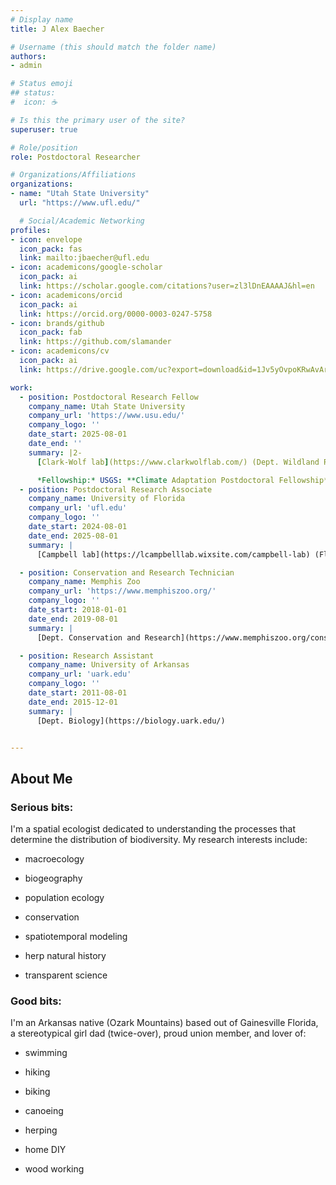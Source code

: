 ```yaml
---
# Display name
title: J Alex Baecher

# Username (this should match the folder name)
authors:
- admin

# Status emoji
## status:
#  icon: ☕️

# Is this the primary user of the site?
superuser: true

# Role/position
role: Postdoctoral Researcher 

# Organizations/Affiliations
organizations:
- name: "Utah State University"
  url: "https://www.ufl.edu/"

  # Social/Academic Networking
profiles:
- icon: envelope
  icon_pack: fas
  link: mailto:jbaecher@ufl.edu 
- icon: academicons/google-scholar
  icon_pack: ai
  link: https://scholar.google.com/citations?user=zl3lDnEAAAAJ&hl=en
- icon: academicons/orcid
  icon_pack: ai
  link: https://orcid.org/0000-0003-0247-5758
- icon: brands/github
  icon_pack: fab
  link: https://github.com/slamander
- icon: academicons/cv
  icon_pack: ai
  link: https://drive.google.com/uc?export=download&id=1Jv5yOvpoKRwAvArEevDI2y3ve5ppkcDL

work:
  - position: Postdoctoral Research Fellow
    company_name: Utah State University 
    company_url: 'https://www.usu.edu/'
    company_logo: ''
    date_start: 2025-08-01
    date_end: ''
    summary: |2-
      [Clark-Wolf lab](https://www.clarkwolflab.com/) (Dept. Wildland Resources) & [Stuber lab](https://efstuber.wixsite.com/xscaleeco/) (USGS)

      *Fellowship:* USGS: **Climate Adaptation Postdoctoral Fellowship**
  - position: Postdoctoral Research Associate
    company_name: University of Florida 
    company_url: 'ufl.edu'
    company_logo: ''
    date_start: 2024-08-01
    date_end: 2025-08-01
    summary: |
      [Campbell lab](https://lcampbelllab.wixsite.com/campbell-lab) (Florida Medical Entomology Lab) & [Guralnick lab](https://www.gurlab.net/) (Florida Natural History Museum)

  - position: Conservation and Research Technician
    company_name: Memphis Zoo
    company_url: 'https://www.memphiszoo.org/'
    company_logo: ''
    date_start: 2018-01-01
    date_end: 2019-08-01
    summary: |
      [Dept. Conservation and Research](https://www.memphiszoo.org/conservation)

  - position: Research Assistant
    company_name: University of Arkansas
    company_url: 'uark.edu'
    company_logo: ''
    date_start: 2011-08-01
    date_end: 2015-12-01
    summary: |
      [Dept. Biology](https://biology.uark.edu/)


---
```

## About Me
<div class="grid grid-cols-1 md:grid-cols-2 gap-6">
  <div>
    <h3>Serious bits: </h3>
    <p>I'm a spatial ecologist dedicated to understanding the processes that determine the distribution of biodiversity. My research interests include:  </p>
    <p>

- macroecology

- biogeography

- population ecology

- conservation

- spatiotemporal modeling

- herp natural history

- transparent science

</p>
  </div>
  <div>
    <h3>Good bits:</h3>
    <p>I'm an Arkansas native (Ozark Mountains) based out of Gainesville Florida, a stereotypical girl dad (twice-over), proud union member, and lover of: </p>
    <p>

- swimming

- hiking

- biking

- canoeing

- herping 

- home DIY

- wood working

</p>
  </div>
</div>